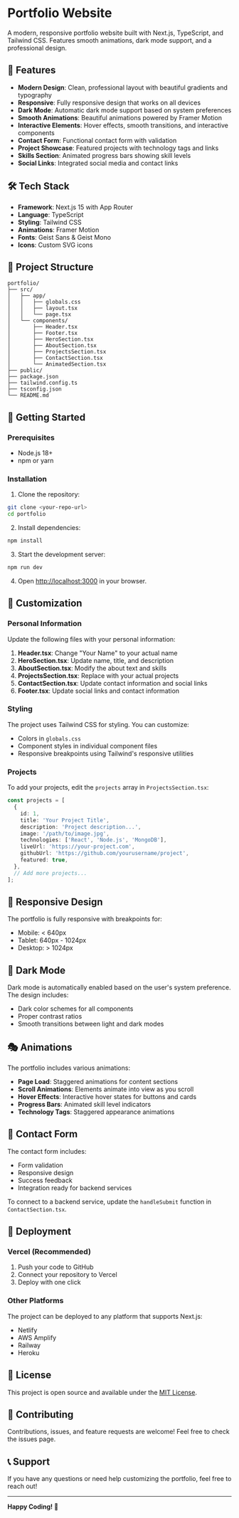 # Portfolio Website

A modern, responsive portfolio website built with Next.js, TypeScript, and Tailwind CSS. Features smooth animations, dark mode support, and a professional design.

## 🚀 Features

- **Modern Design**: Clean, professional layout with beautiful gradients and typography
- **Responsive**: Fully responsive design that works on all devices
- **Dark Mode**: Automatic dark mode support based on system preferences
- **Smooth Animations**: Beautiful animations powered by Framer Motion
- **Interactive Elements**: Hover effects, smooth transitions, and interactive components
- **Contact Form**: Functional contact form with validation
- **Project Showcase**: Featured projects with technology tags and links
- **Skills Section**: Animated progress bars showing skill levels
- **Social Links**: Integrated social media and contact links

## 🛠️ Tech Stack

- **Framework**: Next.js 15 with App Router
- **Language**: TypeScript
- **Styling**: Tailwind CSS
- **Animations**: Framer Motion
- **Fonts**: Geist Sans & Geist Mono
- **Icons**: Custom SVG icons

## 📁 Project Structure

```
portfolio/
├── src/
│   ├── app/
│   │   ├── globals.css
│   │   ├── layout.tsx
│   │   └── page.tsx
│   └── components/
│       ├── Header.tsx
│       ├── Footer.tsx
│       ├── HeroSection.tsx
│       ├── AboutSection.tsx
│       ├── ProjectsSection.tsx
│       ├── ContactSection.tsx
│       └── AnimatedSection.tsx
├── public/
├── package.json
├── tailwind.config.ts
├── tsconfig.json
└── README.md
```

## 🚀 Getting Started

### Prerequisites

- Node.js 18+
- npm or yarn

### Installation

1. Clone the repository:

```bash
git clone <your-repo-url>
cd portfolio
```

2. Install dependencies:

```bash
npm install
```

3. Start the development server:

```bash
npm run dev
```

4. Open [http://localhost:3000](http://localhost:3000) in your browser.

## 🎨 Customization

### Personal Information

Update the following files with your personal information:

1. **Header.tsx**: Change "Your Name" to your actual name
2. **HeroSection.tsx**: Update name, title, and description
3. **AboutSection.tsx**: Modify the about text and skills
4. **ProjectsSection.tsx**: Replace with your actual projects
5. **ContactSection.tsx**: Update contact information and social links
6. **Footer.tsx**: Update social links and contact information

### Styling

The project uses Tailwind CSS for styling. You can customize:

- Colors in `globals.css`
- Component styles in individual component files
- Responsive breakpoints using Tailwind's responsive utilities

### Projects

To add your projects, edit the `projects` array in `ProjectsSection.tsx`:

```typescript
const projects = [
  {
    id: 1,
    title: 'Your Project Title',
    description: 'Project description...',
    image: '/path/to/image.jpg',
    technologies: ['React', 'Node.js', 'MongoDB'],
    liveUrl: 'https://your-project.com',
    githubUrl: 'https://github.com/yourusername/project',
    featured: true,
  },
  // Add more projects...
];
```

## 📱 Responsive Design

The portfolio is fully responsive with breakpoints for:

- Mobile: < 640px
- Tablet: 640px - 1024px
- Desktop: > 1024px

## 🌙 Dark Mode

Dark mode is automatically enabled based on the user's system preference. The design includes:

- Dark color schemes for all components
- Proper contrast ratios
- Smooth transitions between light and dark modes

## 🎭 Animations

The portfolio includes various animations:

- **Page Load**: Staggered animations for content sections
- **Scroll Animations**: Elements animate into view as you scroll
- **Hover Effects**: Interactive hover states for buttons and cards
- **Progress Bars**: Animated skill level indicators
- **Technology Tags**: Staggered appearance animations

## 📧 Contact Form

The contact form includes:

- Form validation
- Responsive design
- Success feedback
- Integration ready for backend services

To connect to a backend service, update the `handleSubmit` function in `ContactSection.tsx`.

## 🚀 Deployment

### Vercel (Recommended)

1. Push your code to GitHub
2. Connect your repository to Vercel
3. Deploy with one click

### Other Platforms

The project can be deployed to any platform that supports Next.js:

- Netlify
- AWS Amplify
- Railway
- Heroku

## 📄 License

This project is open source and available under the [MIT License](LICENSE).

## 🤝 Contributing

Contributions, issues, and feature requests are welcome! Feel free to check the issues page.

## 📞 Support

If you have any questions or need help customizing the portfolio, feel free to reach out!

---

**Happy Coding! 🎉**
